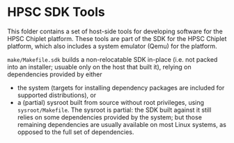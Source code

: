 # HPSC SDK Tools

This folder contains a set of host-side tools for developing software for the
HPSC Chiplet platform. These tools are part of the SDK for the HPSC Chiplet
platform, which also includes a system emulator (Qemu) for the platform.

`make/Makefile.sdk` builds a non-relocatable SDK in-place (i.e. not packed
into an installer; usuable only on the host that built it), relying on
dependencies provided by either
 * the system (targets for installing dependency packages
   are included for supported distributions), or
 * a (partial) sysroot built from source without root privileges,
   using `sysroot/Makefile`. The sysroot is partial: the SDK
   built against it still relies on some dependencies provided
   by the system; but those remaining dependencies are usually available on
   most Linux systems, as opposed to the full set of dependencies.

